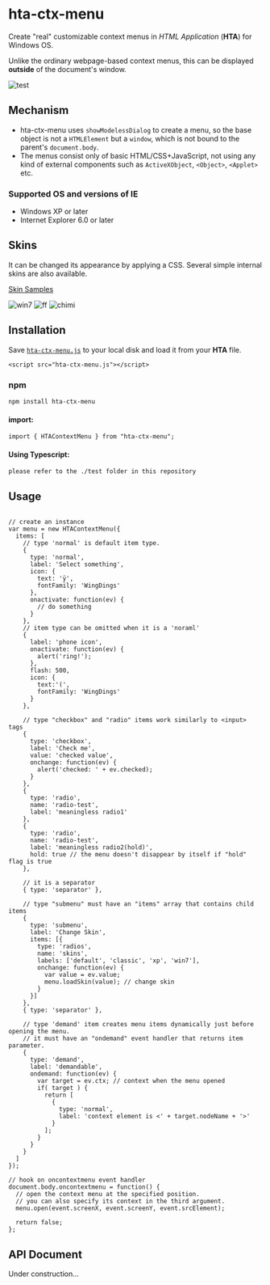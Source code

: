 # hta-ctx-menu
Create "real" customizable context menus in *HTML Application* (**HTA**) for Windows OS.

Unlike the ordinary webpage-based context menus, this can be displayed **outside** of the document's window.

![test](./docs/img/top.png)

## Mechanism
* hta-ctx-menu uses `showModelessDialog` to create a menu, so the base object is not a `HTMLElement` but a `window`, which is not bound to the parent's `document.body`.
* The menus consist only of basic HTML/CSS+JavaScript, not using any kind of external components such as `ActiveXObject`, `<Object>`, `<Applet>` etc.


### Supported OS and versions of IE
* Windows XP or later
* Internet Explorer 6.0 or later

## Skins
It can be changed its appearance by applying a CSS. Several simple internal skins are also available.

[Skin Samples](./skins/)

![win7](./docs/img/win7.png)
![ff](./docs/img/ff.png)
![chimi](./docs/img/chimi.png)

## Installation

Save [`hta-ctx-menu.js`](./release/hta-ctx-menu.js?raw=true) to your local disk and load it from your **HTA** file.

```
<script src="hta-ctx-menu.js"></script>
```

### npm
```
npm install hta-ctx-menu
```
#### import:
```
import { HTAContextMenu } from "hta-ctx-menu";
```

#### Using Typescript:
```
please refer to the ./test folder in this repository
```


## Usage
```

// create an instance
var menu = new HTAContextMenu({
  items: [
    // type 'normal' is default item type.
    {
      type: 'normal',
      label: 'Select something',
      icon: {
        text: 'ÿ',
        fontFamily: 'WingDings'
      },
      onactivate: function(ev) {
        // do something
      }
    },
    // item type can be omitted when it is a 'noraml'
    {
      label: 'phone icon',
      onactivate: function(ev) {
        alert('ring!');
      },
      flash: 500,
      icon: {
        text:'(',
        fontFamily: 'WingDings'
      }
    },
    
    // type "checkbox" and "radio" items work similarly to <input> tags
    {
      type: 'checkbox',
      label: 'Check me',
      value: 'checked value',
      onchange: function(ev) {
        alert('checked: ' + ev.checked);
      }
    },
    {
      type: 'radio',
      name: 'radio-test',
      label: 'meaningless radio1'
    },
    {
      type: 'radio',
      name: 'radio-test',
      label: 'meaningless radio2(hold)',
      hold: true // the menu doesn't disappear by itself if "hold" flag is true
    },
    
    // it is a separator
    { type: 'separator' },
    
    // type "submenu" must have an "items" array that contains child items
    {
      type: 'submenu',
      label: 'Change Skin',
      items: [{
        type: 'radios',
        name: 'skins',
        labels: ['default', 'classic', 'xp', 'win7'],
        onchange: function(ev) {
          var value = ev.value;
          menu.loadSkin(value); // change skin
        }
      }]
    },
    { type: 'separator' },
    
    // type 'demand' item creates menu items dynamically just before opening the menu.
    // it must have an "ondemand" event handler that returns item parameter.
    {
      type: 'demand',
      label: 'demandable',
      ondemand: function(ev) {
        var target = ev.ctx; // context when the menu opened
        if( target ) {
          return [
            {
              type: 'normal',
              label: 'context element is <' + target.nodeName + '>'
            }
          ];
        }
      }
    }
  ]
});

// hook on oncontextmenu event handler
document.body.oncontextmenu = function() {
  // open the context menu at the specified position.
  // you can also specify its context in the third argument.
  menu.open(event.screenX, event.screenY, event.srcElement);
  
  return false;
};

```

## API Document

Under construction...
